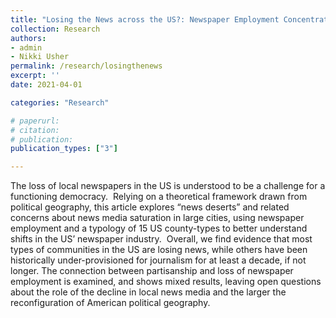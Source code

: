 ```yaml
---
title: "Losing the News across the US?: Newspaper Employment Concentration, News Deserts, and Implications for Political Geography (R\&R)"
collection: Research
authors: 
- admin
- Nikki Usher
permalink: /research/losingthenews
excerpt: ''
date: 2021-04-01

categories: "Research"

# paperurl: 
# citation:
# publication: 
publication_types: ["3"]

---
```


The loss of local newspapers in the US is understood to be a challenge for a functioning democracy.  Relying on a theoretical framework drawn from political geography, this article explores “news deserts” and related concerns about news media saturation in large cities, using newspaper employment and a typology of 15 US county-types to better understand shifts in the US’ newspaper industry.  Overall, we find evidence that most types of communities in the US are losing news, while others have been historically under-provisioned for journalism for at least a decade, if not longer. The connection between partisanship and loss of newspaper employment is examined, and shows mixed results, leaving open questions about the role of the decline in local news media and the larger the reconfiguration of American political geography.  

